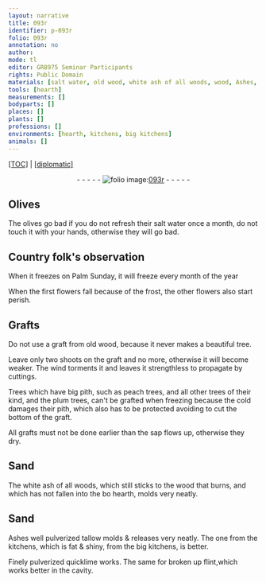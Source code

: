 ```yaml
---
layout: narrative
title: 093r
identifier: p-093r
folio: 093r
annotation: no
author:
mode: tl
editor: GR8975 Seminar Participants
rights: Public Domain
materials: [salt water, old wood, white ash of all woods, wood, Ashes, well pulverized tallow, Finely pulverized quicklime, flint]
tools: [hearth]
measurements: []
bodyparts: []
places: []
plants: []
professions: []
environments: [hearth, kitchens, big kitchens]
animals: []
---
```


<p><a href="{{ site.baseurl }}/translation/">[TOC]</a> | <a href="{{ site.baseurl }}/texts/p-093r_tc/" target="_blank">[diplomatic]</a></p><div class="folio" align="center">- - - - - <a href="http://gallica.bnf.fr/ark:/12148/btv1b10500001g/f191.image" target="_blank"><img src="https://cu-mkp.github.io/2017-workshop-edition/assets/photo-icon.png" alt="folio image: " style="display:inline-block; margin-bottom:-3px;"/>093r</a> - - - - - </div>  
  

## Olives

 
The olives go bad if you do not refresh their <span class="m">salt water</span> once a month, do not touch it with your hands, otherwise they will go bad.
 
 
  

## Country folk's observation

 
When it freezes on Palm Sunday, it will freeze every month of the year
 
When the first flowers fall because of the frost, the other flowers also start perish.
 
 
  

## Grafts

 
Do not use a graft from <span class="m">old wood</span>, because it never makes a beautiful tree.
 
Leave only two shoots on the graft and no more, otherwise it will become weaker. The wind torments it and leaves it strengthless to propagate by cuttings.
 
Trees which have big pith, such as peach trees, and all other trees of their kind, and the plum trees, can't be grafted when freezing because the cold damages their pith, which also has to be protected avoiding to cut the bottom of the graft.
 
All grafts must not be done earlier than the sap flows up, otherwise they dry.
 
 
  

## Sand

 
The <span class="m">white ash of all woods</span>, which still sticks to the <span class="m">wood</span> that burns, and which has not fallen into the <span class="del">bo</span> <span class="env"><span class="tl">hearth</span></span>, molds very neatly.
 
 
  

## Sand

 
 <span class="del"><span class="m">Ashes</span></span> <span class="m">well pulverized tallow</span> molds & releases very neatly. The one from the <span class="env">kitchens</span>, which is fat & shiny, from the <span class="env">big kitchens</span>, is better.
 
<span class="m">Finely pulverized quicklime</span> works. The same for broken up <span class="m">flint</span>,which works better in the cavity.
 

